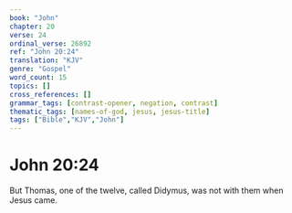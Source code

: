 ```yaml
---
book: "John"
chapter: 20
verse: 24
ordinal_verse: 26892
ref: "John 20:24"
translation: "KJV"
genre: "Gospel"
word_count: 15
topics: []
cross_references: []
grammar_tags: [contrast-opener, negation, contrast]
thematic_tags: [names-of-god, jesus, jesus-title]
tags: ["Bible","KJV","John"]
---
```


# John 20:24

But Thomas, one of the twelve, called Didymus, was not with them when Jesus came.

